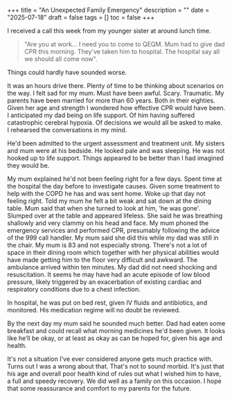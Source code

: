 +++
title = "An Unexpected Family Emergency"
description = ""
date = "2025-07-18"
draft = false
tags = []
toc = false
+++

I received a call this week from my younger sister at around lunch time. 

>"Are you at work... I need you to come to QEQM. Mum had to give dad CPR this morning. They've taken him to hospital. The hospital say all we should all come now". 

Things could hardly have sounded worse.

It was an hours drive there. Plenty of time to be thinking about scenarios on the way.  I felt sad for my mum. Must have been awful. Scary. Traumatic. My parents have been married for more than 60 years. Both in their eighties. Given her age and strength I wondered how effective CPR would have been. I anticipated my dad being on life support. Of him having suffered catastrophic cerebral hypoxia. Of decisions we would all be asked to make. I rehearsed the conversations in my mind. 

He'd been admitted to the urgent assessment and treatment unit. My sisters and mum were at his bedside. He looked pale and was sleeping. He was not hooked up to life support. Things appeared to be better than I had imagined they would be. 

My mum explained he'd not been feeling right for a few days. Spent time at the hospital the day before to investigate causes. Given some treatment to help with the COPD he has and was sent home. Woke up that day not feeling right. Told my mum he felt a bit weak and sat down at the dining table. Mum said that when she turned to look at him, 'he was gone'. Slumped over at the table and appeared lifeless. She said he was breathing shallowly and very clammy on his head and face. My mum phoned the emergency services and performed CPR, presumably following the advice of the 999 call handler. My mum said she did this while my dad was still in the chair. My mum is 83 and not especially strong. There's not a lot of space in their dining room which together with her physical abilities would have made getting him to the floor very difficult and awkward. The ambulance arrived within ten minutes. My dad did not need shocking and resuscitation.  It seems he may have had an acute episode of low blood pressure, likely triggered by an exacerbation of existing cardiac and respiratory conditions due to a chest infection.  

In hospital, he was put on bed rest, given IV fluids and antibiotics, and monitored. His medication regime will no doubt be reviewed.

By the next day my mum said he sounded much better. Dad had eaten some breakfast and could recall what morning medicines he'd been given.  It looks like he’ll be okay, or at least as okay as can be hoped for, given his age and health.

It's not a situation I've ever considered anyone gets much practice with. Turns out I was a wrong about that. That's not to sound morbid. It's just that his age and overall poor health kind of rules out what I wished him to have, a full and speedy recovery. We did well as a family on this occasion. I hope that some reassurance and comfort to my parents for the future.  
